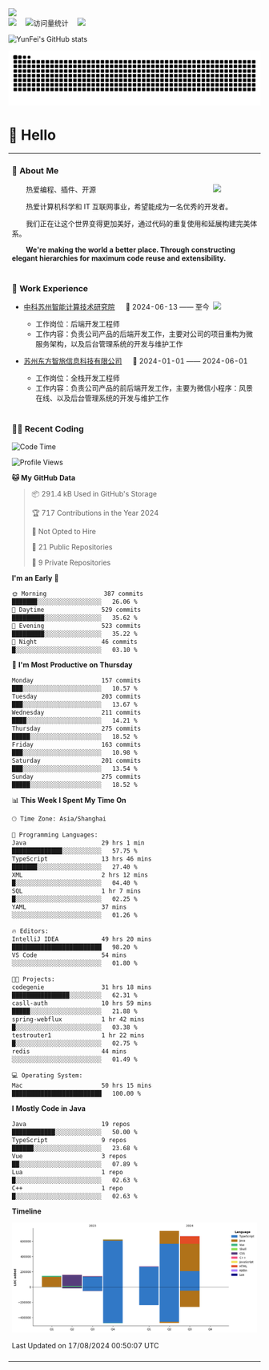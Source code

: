   <!-- dynamic typing effect 动态打字效果 -->
  <div>
    <a href="http://yunfei.plus">
      <img src="https://readme-typing-svg.demolab.com?font=Fira+Code&pause=1000&width=435&lines=console.log(%22Hello%2C%20World%22);祝您今天愉快!&center=true&size=27" />
    </a>
  </div>

  <div>
    <a href="http://yunfei.plus/"><img src="https://img.shields.io/badge/Website-博客-8c36db" /></a>&emsp;
    <!-- visitor -->
    <img src="https://komarev.com/ghpvc/?username=yunfeidog&label=Views&color=orange&style=flat" alt="访问量统计" />&emsp;
    <!-- wakatime -->    
    <a href="https://wakatime.com/@yunfeidog"><img src="https://wakatime.com/badge/user/42d0678c-368b-448b-9a77-5d21c5b55352.svg" /></a>
  </div>

![YunFei's GitHub stats](https://github-readme-stats.vercel.app/api?username=yunfeidog)

![snake](./dist/github-contribution-grid-snake.svg)

#  🙋 Hello

<table>


<tr><td>

### 🤺 About Me

<img align="right" width="88" src="https://cdn.jsdelivr.net/gh/yunfeidog/yunfeidog/assets/images/jobs.png" />

<p>&emsp;&emsp;热爱编程、插件、开源</p>
<p>&emsp;&emsp;热爱计算机科学和 IT 互联网事业，希望能成为一名优秀的开发者。</p>
<p>&emsp;&emsp;我们正在让这个世界变得更加美好，通过代码的重复使用和延展构建完美体系。</p>
<p>&emsp;&emsp;<strong>We're making the world a better place. Through constructing elegant hierarchies for maximum code reuse and extensibility.</strong></p>

</td></tr> 

<tr><td>

### 🏢 Work Experience

<img align="right" width="88" src="https://cdn.jsdelivr.net/gh/yunfeidog/yunfeidog/assets/images/yuanze.png" />

- [中科苏州智能计算技术研究院](http://iict.ac.cn/sy) &emsp; 📌 2024-06-13 —— 至今

  - 工作岗位：后端开发工程师
  - 工作内容：负责公司产品的后端开发工作，主要对公司的项目重构为微服务架构，以及后台管理系统的开发与维护工作

- [苏州东方智旅信息科技有限公司](http://www.leyoobao.com/) &emsp; 📌 2024-01-01 —— 2024-06-01

    - 工作岗位：全栈开发工程师
    - 工作内容：负责公司产品的前后端开发工作，主要为微信小程序：风景在线、以及后台管理系统的开发与维护工作


</td></tr>

<tr><td>

### 👩‍💻 Recent Coding
<!--START_SECTION:waka-->
![Code Time](http://img.shields.io/badge/Code%20Time-1%2C598%20hrs%2039%20mins-blue)

![Profile Views](http://img.shields.io/badge/Profile%20Views-0-blue)

**🐱 My GitHub Data** 

> 📦 291.4 kB Used in GitHub's Storage 
 > 
> 🏆 717 Contributions in the Year 2024
 > 
> 🚫 Not Opted to Hire
 > 
> 📜 21 Public Repositories 
 > 
> 🔑 9 Private Repositories 
 > 
**I'm an Early 🐤** 

```text
🌞 Morning                387 commits         ███████░░░░░░░░░░░░░░░░░░   26.06 % 
🌆 Daytime                529 commits         █████████░░░░░░░░░░░░░░░░   35.62 % 
🌃 Evening                523 commits         █████████░░░░░░░░░░░░░░░░   35.22 % 
🌙 Night                  46 commits          █░░░░░░░░░░░░░░░░░░░░░░░░   03.10 % 
```
📅 **I'm Most Productive on Thursday** 

```text
Monday                   157 commits         ███░░░░░░░░░░░░░░░░░░░░░░   10.57 % 
Tuesday                  203 commits         ███░░░░░░░░░░░░░░░░░░░░░░   13.67 % 
Wednesday                211 commits         ████░░░░░░░░░░░░░░░░░░░░░   14.21 % 
Thursday                 275 commits         █████░░░░░░░░░░░░░░░░░░░░   18.52 % 
Friday                   163 commits         ███░░░░░░░░░░░░░░░░░░░░░░   10.98 % 
Saturday                 201 commits         ███░░░░░░░░░░░░░░░░░░░░░░   13.54 % 
Sunday                   275 commits         █████░░░░░░░░░░░░░░░░░░░░   18.52 % 
```


📊 **This Week I Spent My Time On** 

```text
🕑︎ Time Zone: Asia/Shanghai

💬 Programming Languages: 
Java                     29 hrs 1 min        ██████████████░░░░░░░░░░░   57.75 % 
TypeScript               13 hrs 46 mins      ███████░░░░░░░░░░░░░░░░░░   27.40 % 
XML                      2 hrs 12 mins       █░░░░░░░░░░░░░░░░░░░░░░░░   04.40 % 
SQL                      1 hr 7 mins         █░░░░░░░░░░░░░░░░░░░░░░░░   02.25 % 
YAML                     37 mins             ░░░░░░░░░░░░░░░░░░░░░░░░░   01.26 % 

🔥 Editors: 
IntelliJ IDEA            49 hrs 20 mins      █████████████████████████   98.20 % 
VS Code                  54 mins             ░░░░░░░░░░░░░░░░░░░░░░░░░   01.80 % 

🐱‍💻 Projects: 
codegenie                31 hrs 18 mins      ████████████████░░░░░░░░░   62.31 % 
casll-auth               10 hrs 59 mins      █████░░░░░░░░░░░░░░░░░░░░   21.88 % 
spring-webflux           1 hr 42 mins        █░░░░░░░░░░░░░░░░░░░░░░░░   03.38 % 
testrouter1              1 hr 22 mins        █░░░░░░░░░░░░░░░░░░░░░░░░   02.75 % 
redis                    44 mins             ░░░░░░░░░░░░░░░░░░░░░░░░░   01.49 % 

💻 Operating System: 
Mac                      50 hrs 15 mins      █████████████████████████   100.00 % 
```

**I Mostly Code in Java** 

```text
Java                     19 repos            ████████████░░░░░░░░░░░░░   50.00 % 
TypeScript               9 repos             ██████░░░░░░░░░░░░░░░░░░░   23.68 % 
Vue                      3 repos             ██░░░░░░░░░░░░░░░░░░░░░░░   07.89 % 
Lua                      1 repo              █░░░░░░░░░░░░░░░░░░░░░░░░   02.63 % 
C++                      1 repo              █░░░░░░░░░░░░░░░░░░░░░░░░   02.63 % 
```



**Timeline**

![Lines of Code chart](https://raw.githubusercontent.com/yunfeidog/yunfeidog/main/assets/bar_graph.png)


 Last Updated on 17/08/2024 00:50:07 UTC
<!--END_SECTION:waka-->

</td></tr>




<tr><td>

